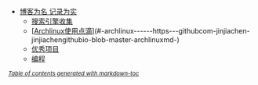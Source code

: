 - [博客为名 记录为实](#---------)
  * [搜索引擎收集](#------)
  * [[Archlinux使用点滴](https://github.com/jinjiachen/jinjiachen.github.io/blob/master/Archlinux.md)](#-archlinux------https---githubcom-jinjiachen-jinjiachengithubio-blob-master-archlinuxmd-)
  * [优秀项目](#----)
  * [编程](#--)

<small><i><a href='http://ecotrust-canada.github.io/markdown-toc/'>Table of contents generated with markdown-toc</a></i></small>

